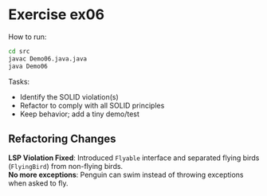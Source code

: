 # Exercise ex06

How to run:

```bash
cd src
javac Demo06.java.java
java Demo06
```

Tasks:

- Identify the SOLID violation(s)
- Refactor to comply with all SOLID principles
- Keep behavior; add a tiny demo/test

## Refactoring Changes

**LSP Violation Fixed**: Introduced `Flyable` interface and separated flying birds (`FlyingBird`) from non-flying birds.  
**No more exceptions**: Penguin can swim instead of throwing exceptions when asked to fly.
